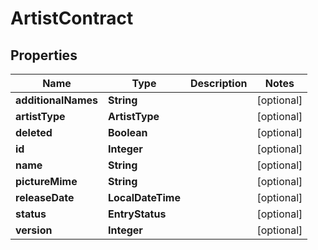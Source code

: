

# ArtistContract

## Properties

Name | Type | Description | Notes
------------ | ------------- | ------------- | -------------
**additionalNames** | **String** |  |  [optional]
**artistType** | **ArtistType** |  |  [optional]
**deleted** | **Boolean** |  |  [optional]
**id** | **Integer** |  |  [optional]
**name** | **String** |  |  [optional]
**pictureMime** | **String** |  |  [optional]
**releaseDate** | **LocalDateTime** |  |  [optional]
**status** | **EntryStatus** |  |  [optional]
**version** | **Integer** |  |  [optional]




